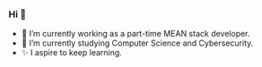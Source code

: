 ### Hi 👋

<!--
**jg-rivera/jg-rivera** is a ✨ _special_ ✨ repository because its `README.md` (this file) appears on your GitHub profile.
-->

- 🔭 I’m currently working as a part-time MEAN stack developer.
- 🌱 I’m currently studying Computer Science and Cybersecurity.
- ✨ I aspire to keep learning.
